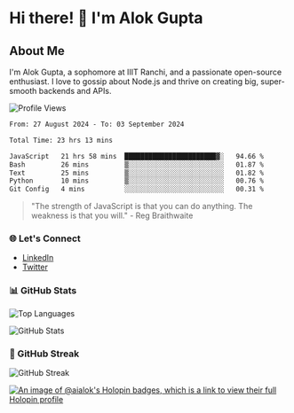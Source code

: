 # Hi there! 👋 I'm Alok Gupta

## About Me
I'm Alok Gupta, a sophomore at IIIT Ranchi, and a passionate open-source enthusiast. I love to gossip about Node.js and thrive on creating big, super-smooth backends and APIs.

![Profile Views](https://komarev.com/ghpvc/?username=aialok&label=Profile%20views&color=0e75b6&style=flat)

<!--START_SECTION:waka-->

```txt
From: 27 August 2024 - To: 03 September 2024

Total Time: 23 hrs 13 mins

JavaScript   21 hrs 58 mins  ███████████████████████▓░   94.66 %
Bash         26 mins         ▒░░░░░░░░░░░░░░░░░░░░░░░░   01.87 %
Text         25 mins         ▒░░░░░░░░░░░░░░░░░░░░░░░░   01.82 %
Python       10 mins         ▒░░░░░░░░░░░░░░░░░░░░░░░░   00.76 %
Git Config   4 mins          ░░░░░░░░░░░░░░░░░░░░░░░░░   00.31 %
```

<!--END_SECTION:waka-->

> "The strength of JavaScript is that you can do anything. The weakness is that you will." - Reg Braithwaite

### 🌐 Let's Connect
- [LinkedIn](https://www.linkedin.com/in/aialok/)
- [Twitter](https://twitter.com/ai_alok)

### 📊 GitHub Stats
![Top Languages](https://github-readme-stats.vercel.app/api/top-langs/?username=aialok&layout=compact)

![GitHub Stats](https://github-readme-stats-peach-pi.vercel.app/api?username=aialok&show_icons=true&hide_title=true&include_all_commits=true&count_private=true&bg_color=45,2b8eaf,b222a8&text_color=ffffff&icon_color=ffffff&title_color=ffffff&border_color=000000)

### 🚀 GitHub Streak
![GitHub Streak](https://github-readme-streak-stats.herokuapp.com/?user=aialok)



[![An image of @aialok's Holopin badges, which is a link to view their full Holopin profile](https://holopin.me/aialok)](https://holopin.io/@aialok)


